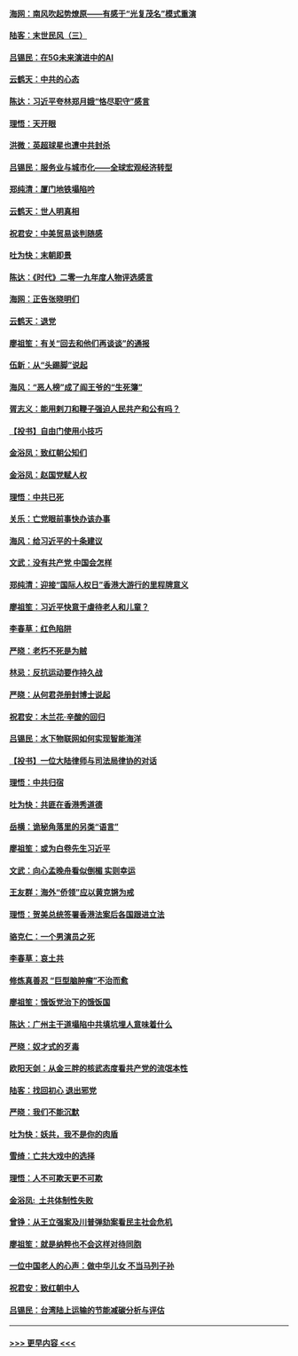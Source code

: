 #### [海网：南风吹起势燎原——有感于“光复茂名”模式重演](../pages/nsc993/n11732308.md?t=12201522) 
#### [陆客：末世民风（三）](../pages/nsc993/n11732211.md?t=12201522) 
#### [吕锡民：在5G未来演进中的AI](../pages/nsc993/n11730010.md?t=12201522) 
#### [云鹤天：中共的心态](../pages/nsc993/n11729906.md?t=12201522) 
#### [陈达：习近平夸林郑月娥“恪尽职守”感言](../pages/nsc993/n11729881.md?t=12201522) 
#### [理悟：天开眼](../pages/nsc993/n11729699.md?t=12201522) 
#### [洪微：英超球星也遭中共封杀](../pages/nsc993/n11727243.md?t=12201522) 
#### [吕锡民：服务业与城市化——全球宏观经济转型](../pages/nsc993/n11725845.md?t=12201522) 
#### [郑纯清：厦门地铁塌陷吟](../pages/nsc993/n11725813.md?t=12201522) 
#### [云鹤天：世人明真相](../pages/nsc993/n11725621.md?t=12201522) 
#### [祝君安：中美贸易谈判随感](../pages/nsc993/n11725609.md?t=12201522) 
#### [吐为快：末朝即景](../pages/nsc993/n11723365.md?t=12201522) 
#### [陈达：《时代》二零一九年度人物评选感言](../pages/nsc993/n11723337.md?t=12201522) 
#### [海网：正告张晓明们](../pages/nsc993/n11723228.md?t=12201522) 
#### [云鹤天：退党](../pages/nsc993/n11723056.md?t=12201522) 
#### [廖祖笙：有关“回去和他们再谈谈”的通报](../pages/nsc993/n11722442.md?t=12201522) 
#### [伍新：从“头踢脚”说起](../pages/nsc993/n11722429.md?t=12201522) 
#### [海风：“恶人榜”成了阎王爷的“生死簿”](../pages/nsc993/n11722272.md?t=12201522) 
#### [胥志义：能用剌刀和鞭子强迫人民共产和公有吗？](../pages/nsc993/n11720569.md?t=12201522) 
#### [【投书】自由门使用小技巧](../pages/nsc993/n11720180.md?t=12201522) 
#### [金浴凤：致红朝公知们](../pages/nsc993/n11720563.md?t=12201522) 
#### [金浴凤：赵国党赋人权](../pages/nsc993/n11720533.md?t=12201522) 
#### [理悟：中共已死](../pages/nsc993/n11720233.md?t=12201522) 
#### [关乐：亡党眼前事快办该办事](../pages/nsc993/n11719160.md?t=12201522) 
#### [海风：给习近平的十条建议](../pages/nsc993/n11717616.md?t=12201522) 
#### [文武：没有共产党 中国会怎样](../pages/nsc993/n11717584.md?t=12201522) 
#### [郑纯清：迎接“国际人权日”香港大游行的里程牌意义](../pages/nsc993/n11717417.md?t=12201522) 
#### [廖祖笙：习近平快意于虐待老人和儿童？](../pages/nsc993/n11715313.md?t=12201522) 
#### [李春草：红色陷阱](../pages/nsc993/n11715029.md?t=12201522) 
#### [严晓：老朽不死是为贼](../pages/nsc993/n11712910.md?t=12201522) 
#### [林忌：反抗运动要作持久战](../pages/nsc993/n11712623.md?t=12201522) 
#### [严晓：从何君尧册封博士说起](../pages/nsc993/n11712465.md?t=12201522) 
#### [祝君安：木兰花·辛酸的回归](../pages/nsc993/n11712381.md?t=12201522) 
#### [吕锡民：水下物联网如何实现智能海洋](../pages/nsc993/n11711158.md?t=12201522) 
#### [【投书】一位大陆律师与司法局律协的对话](../pages/nsc993/n11709675.md?t=12201522) 
#### [理悟：中共归宿](../pages/nsc993/n11710059.md?t=12201522) 
#### [吐为快：共匪在香港秀道德](../pages/nsc993/n11709979.md?t=12201522) 
#### [岳横：诡秘角落里的另类“语言”](../pages/nsc993/n11709792.md?t=12201522) 
#### [廖祖笙：或为白卷先生习近平](../pages/nsc993/n11708330.md?t=12201522) 
#### [文武：向心孟晚舟看似倒楣 实则幸运](../pages/nsc993/n11708236.md?t=12201522) 
#### [王友群：海外“侨领”应以黄克锵为戒](../pages/nsc993/n11706176.md?t=12201522) 
#### [理悟：贺美总统签署香港法案后各国跟进立法](../pages/nsc993/n11706853.md?t=12201522) 
#### [骆克仁：一个男演员之死](../pages/nsc993/n11706677.md?t=12201522) 
#### [李春草：哀土共](../pages/nsc993/n11706255.md?t=12201522) 
#### [修炼真善忍 “巨型脑肿瘤”不治而愈](../pages/nsc993/n11705340.md?t=12201522) 
#### [廖祖笙：饿饭党治下的饿饭国](../pages/nsc993/n11705085.md?t=12201522) 
#### [陈达：广州主干道塌陷中共填坑埋人意味着什么](../pages/nsc993/n11705046.md?t=12201522) 
#### [严晓：奴才式的歹毒](../pages/nsc993/n11704826.md?t=12201522) 
#### [欧阳天剑：从金三胖的核武态度看共产党的流氓本性](../pages/nsc993/n11702238.md?t=12201522) 
#### [陆客：找回初心 退出邪党](../pages/nsc993/n11702213.md?t=12201522) 
#### [严晓：我们不能沉默](../pages/nsc993/n11702110.md?t=12201522) 
#### [吐为快：妖共，我不是你的肉盾](../pages/nsc993/n11701366.md?t=12201522) 
#### [雪绮：亡共大戏中的选择](../pages/nsc993/n11699922.md?t=12201522) 
#### [理悟：人不可欺天更不可欺](../pages/nsc993/n11699657.md?t=12201522) 
#### [金浴凤:  土共体制性失败](../pages/nsc993/n11699361.md?t=12201522) 
#### [曾铮：从王立强案及川普弹劾案看民主社会危机](../pages/nsc993/n11699318.md?t=12201522) 
#### [廖祖笙：就是纳粹也不会这样对待同胞](../pages/nsc993/n11697658.md?t=12201522) 
#### [一位中国老人的心声：做中华儿女 不当马列子孙](../pages/nsc993/n11697525.md?t=12201522) 
#### [祝君安：致红朝中人](../pages/nsc993/n11697518.md?t=12201522) 
#### [吕锡民：台湾陆上运输的节能减碳分析与评估](../pages/nsc993/n11694983.md?t=12201522) 

----
#### [ >>> 更早内容 <<< ](../indexes/nsc993-earlier.md)
